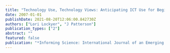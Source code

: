 ```yaml
---
title: "Technology Use, Technology Views: Anticipating ICT Use for Beginning Physical and Health Education Teachers"
date: 2007-01-01
publishDate: 2021-08-20T12:06:00.842730Z
authors: ["Lori Lockyer", "J Patterson"]
publication_types: ["2"]
abstract: ""
featured: false
publication: "*Informing Science: International Journal of an Emerging Transdiscipline 4 (1 łdots*"
---
```


